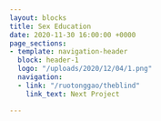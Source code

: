 ```yaml
---
layout: blocks
title: Sex Education
date: 2020-11-30 16:00:00 +0000
page_sections:
- template: navigation-header
  block: header-1
  logo: "/uploads/2020/12/04/1.png"
  navigation:
  - link: "/ruotonggao/theblind"
    link_text: Next Project

---
```


